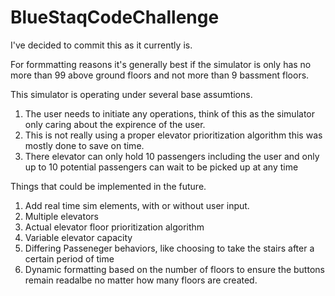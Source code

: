 # BlueStaqCodeChallenge

I've decided to commit this as it currently is. 

For formmatting reasons it's generally best if the simulator is only has no more than 99 above ground floors and not more than 9 bassment floors.

This simulator is operating under several base assumtions.
1. The user needs to initiate any operations, think of this as the simulator only caring about the expirence of the user.
2. This is not really using a proper elevator prioritization algorithm this was mostly done to save on time.
3. There elevator can only hold 10 passengers including the user and only up to 10 potential passengers can wait to be picked up at any time

Things that could be implemented in the future.
1. Add real time sim elements, with or without user input.
2. Multiple elevators
3. Actual elevator floor prioritization algorithm
4. Variable elevator capacity
5. Differing Passeneger behaviors, like choosing to take the stairs after a certain period of time
6. Dynamic formatting based on the number of floors to ensure the buttons remain readalbe no matter how many floors are created.
